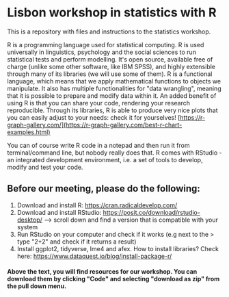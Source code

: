 # Lisbon workshop in statistics with R
This is a repository with files and instructions to the statistics workshop. 

R is a programming language used for statistical computing. R is used universally in linguistics, psychology and the social sciences to run statistical tests and perform modelling. It's open source, available free of charge (unlike some other software, like IBM SPSS), and highly extensible through many of its libraries (we will use some of them). R is a functional language, which means that we apply mathematical functions to objects we manipulate. It also has multiple functionalities for "data wrangling", meaning that it is possible to prepare and modify data within it. An added benefit of using R is that you can share your code, rendering your research reproducible. Through its libraries, R is able to produce very nice plots that you can easily adjust to your needs: check it for yourselves! [https://r-graph-gallery.com/](https://r-graph-gallery.com/best-r-chart-examples.html)

You can of course write R code in a notepad and then run it from terminal/command line, but nobody really does that. R comes with RStudio - an integrated development environment, i.e. a set of tools to develop, modify and test your code. 

## Before our meeting, please do the following:
1. Download and install R: https://cran.radicaldevelop.com/  
2. Download and install RStudio: https://posit.co/download/rstudio-desktop/ --> scroll down and find a version that is compatible with your system
3. Run RStudio on your computer and check if it works (e.g next to the > type "2+2" and check if it returns a result)
4. Install ggplot2, tidyverse, lme4 and afex. How to install libraries? Check here: https://www.dataquest.io/blog/install-package-r/
#### Above the text, you will find resources for our workshop. You can download them by clicking "Code" and selecting "download as zip" from the pull down menu.
